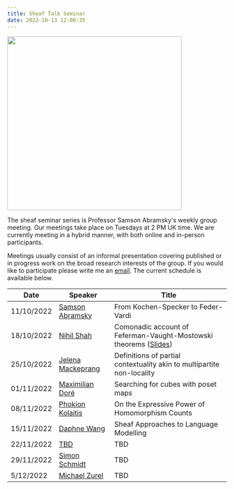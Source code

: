 ```yaml
---
title: Sheaf Talk Seminar
date: 2022-10-13 12:08:35
---
```


<img src="/images/escher.jpeg" width="400">


The sheaf seminar series is Professor Samson Abramsky's weekly group meeting. Our meetings take place on Tuesdays at 2 PM UK time. We are currently meeting in a hybrid manner, with both online and in-person participants. 

Meetings usually consist of an informal presentation covering published or in progress work on the broad research interests of the group. If you would like to participate please write me an [email](mailto:amin.karamlou@cs.ox.ac.uk). The current schedule is available below.

| Date      | Speaker | Title |
| ----------- | ----------- | -----------
| 11/10/2022   | [Samson Abramsky](https://www.cs.ox.ac.uk/people/samson.abramsky/)   | From Kochen-Specker to Feder-Vardi
| 18/10/2022   | [Nihil Shah](https://www.cs.ox.ac.uk/people/nihil.shah/)        | Comonadic account of Feferman-Vaught-Mostowski theorems ([Slides](/sheaf/slides/nihil.pdf))  
| 25/10/2022   | [Jelena Mackeprang](https://www.cwi.nl/people/jelena-mackeprang) | Definitions of partial contextuality akin to multipartite non-locality
| 01/11/2022   | [Maximilian Doré](https://www.cs.ox.ac.uk/people/maximilian.dore/) | Searching for cubes with poset maps
| 08/11/2022   | [Phokion Kolaitis](https://users.soe.ucsc.edu/~kolaitis/) | On the Expressive Power of Homomorphism Counts
| 15/11/2022   | [Daphne Wang](https://iris.ucl.ac.uk/iris/browse/profile?upi=DPWAN95) | Sheaf Approaches to Language Modelling
| 22/11/2022   | [TBD]() | TBD
| 29/11/2022   | [Simon Schmidt](https://www.math.ku.dk/english/staff/?pure=en%2Fpersons%2Fsimon-schmidt(361f395e-1658-4bc2-a133-9b05ff74833d).html) | TBD
| 5/12/2022   | [Michael Zurel](https://mzurel.github.io) | TBD

<!-- 
Welcome to [Hexo](https://hexo.io/)! This is your very first post. Check [documentation](https://hexo.io/docs/) for more info. If you get any problems when using Hexo, you can find the answer in [troubleshooting](https://hexo.io/docs/troubleshooting.html) or you can ask me on [GitHub](https://github.com/hexojs/hexo/issues). -->